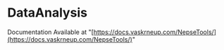 # DataAnalysis

Documentation Available at "[https://docs.vaskrneup.com/NepseTools/](https://docs.vaskrneup.com/NepseTools/)"
